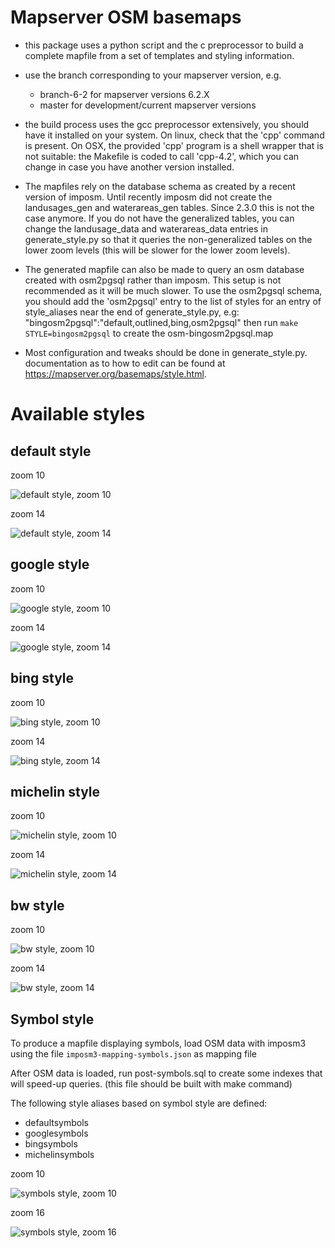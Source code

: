 # Mapserver OSM basemaps

- this package uses a python script and the c preprocessor to build a
  complete mapfile from a set of templates and styling information.

- use the branch corresponding to your mapserver version, e.g.

  - branch-6-2 for mapserver versions 6.2.X
  - master for development/current mapserver versions

- the build process uses the gcc preprocessor extensively, you should have it installed on your
  system. On linux, check that the 'cpp' command is present. On OSX, the provided 'cpp' program is a shell
  wrapper that is not suitable: the Makefile is coded to call 'cpp-4.2', which you can change in case
  you have another version installed.

- The mapfiles rely on the database schema as created by a recent version of imposm. Until recently
  imposm did not create the landusages_gen and waterareas_gen tables. Since 2.3.0 this is not the case anymore.
  If you do not have the generalized tables, you can change the landusage_data and waterareas_data entries in
  generate_style.py so that it queries the non-generalized
  tables on the lower zoom levels (this will be slower for the lower zoom levels).

- The generated mapfile can also be made to query an osm database created with osm2pgsql rather than imposm.
  This setup is not recommended as it will be much slower. To use the osm2pgsql schema, you should add the 'osm2pgsql'
  entry to the list of styles for an entry of style_aliases near the end of generate_style.py, e.g:
  "bingosm2pgsql":"default,outlined,bing,osm2pgsql" then run `make STYLE=bingosm2pgsql` to create the osm-bingosm2pgsql.map

- Most configuration and tweaks should be done in generate_style.py.
  documentation as to how to edit can be found at
  https://mapserver.org/basemaps/style.html.

# Available styles
## default style
zoom 10

![default style, zoom 10](style-default-z10.png)

zoom 14

![default style, zoom 14](style-default-z14.png)

## google style
zoom 10

![google style, zoom 10](style-google-z10.png)

zoom 14

![google style, zoom 14](style-google-z14.png)

## bing style
zoom 10

![bing style, zoom 10](style-bing-z10.png)

zoom 14

![bing style, zoom 14](style-bing-z14.png)

## michelin style
zoom 10

![michelin style, zoom 10](style-michelin-z10.png)

zoom 14

![michelin style, zoom 14](style-michelin-z14.png)

## bw style
zoom 10

![bw style, zoom 10](style-bw-z10.png)

zoom 14

![bw style, zoom 14](style-bw-z14.png)

## Symbol style
To produce a mapfile displaying symbols, load OSM data with imposm3 using the file `imposm3-mapping-symbols.json` as mapping file

After OSM data is loaded, run post-symbols.sql to create some indexes that will speed-up queries.
(this file should be built with make command)

The following style aliases based on symbol style are defined:
 - defaultsymbols
 - googlesymbols
 - bingsymbols
 - michelinsymbols

zoom 10

![symbols style, zoom 10](style-symbols-z10.png)

zoom 16

![symbols style, zoom 16](style-symbols-z16.png)


